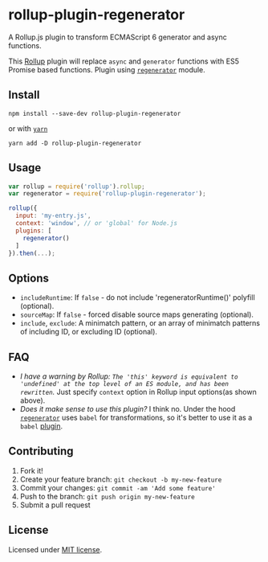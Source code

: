 # rollup-plugin-regenerator
A Rollup.js plugin to transform ECMAScript 6 generator and async functions.

This [Rollup](http://rollupjs.org/) plugin will replace `async` and `generator` functions with ES5 Promise based functions.
Plugin using [`regenerator`](https://github.com/facebook/regenerator/) module.

## Install
```
npm install --save-dev rollup-plugin-regenerator
```
or with [`yarn`](https://yarnpkg.com/)
```
yarn add -D rollup-plugin-regenerator
```

## Usage
```js
var rollup = require('rollup').rollup;
var regenerator = require('rollup-plugin-regenerator');

rollup({
  input: 'my-entry.js',
  context: 'window', // or 'global' for Node.js
  plugins: [
    regenerator()
  ]
}).then(...);
```

## Options
* `includeRuntime`: If `false` - do not include 'regeneratorRuntime()' polyfill (optional).
* `sourceMap`: If `false` - forced disable source maps generating (optional).
* `include`, `exclude`: A minimatch pattern, or an array of minimatch patterns of including ID, or excluding ID (optional).

## FAQ
- *I have a warning by Rollup: `The 'this' keyword is equivalent to 'undefined' at the top level of an ES module, and has been rewritten`.* Just specify `context` option in Rollup input options(as shown above).
- *Does it make sense to use this plugin?* I think no. Under the hood [`regenerator`](https://github.com/facebook/regenerator) uses `babel` for transformations, so it's better to use it as a `babel` [plugin](https://github.com/babel/babel/tree/master/packages/babel-plugin-transform-regenerator).

## Contributing
1. Fork it!
2. Create your feature branch: `git checkout -b my-new-feature`
3. Commit your changes: `git commit -am 'Add some feature'`
4. Push to the branch: `git push origin my-new-feature`
5. Submit a pull request

## License
Licensed under [MIT license](LICENSE).
